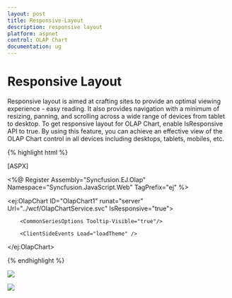 ```yaml
---
layout: post
title: Responsive-Layout
description: responsive layout
platform: aspnet
control: OLAP Chart
documentation: ug
---
```


# Responsive Layout

Responsive layout is aimed at crafting sites to provide an optimal viewing experience - easy reading. It also provides navigation with a minimum of resizing, panning, and scrolling across a wide range of devices from tablet to desktop. To get responsive layout for OLAP Chart, enable IsResponsive API to true. By using this feature, you can achieve an effective view of the OLAP Chart control in all devices including desktops, tablets, mobiles, etc. 

 {% highlight html %}

[ASPX]

<%@ Register Assembly="Syncfusion.EJ.Olap" Namespace="Syncfusion.JavaScript.Web" TagPrefix="ej" %>



<ej:OlapChart ID="OlapChart1" runat="server" Url="../wcf/OlapChartService.svc" IsResponsive="true">

        <CommonSeriesOptions Tooltip-Visible="true"/>

        <ClientSideEvents Load="loadTheme" />

</ej:OlapChart>

{% endhighlight %}


 ![](Responsive-Layout_images/Responsive-Layout_img1.png) 




 ![](Responsive-Layout_images/Responsive-Layout_img2.png) 



